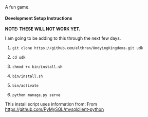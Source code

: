 A fun game.

#### Development Setup Instructions 

**NOTE: THESE WILL NOT WORK YET.**

I am going to be adding to this through the next few days.

1. `git clone https://github.com/elthran/UndyingKingdoms.git udk`

3. `cd udk`

2. `chmod +x bin/install.sh`

3. `bin/install.sh`

4. `bin/activate`

5. `python manage.py serve`

This install script uses information from:
From https://github.com/PyMySQL/mysqlclient-python

